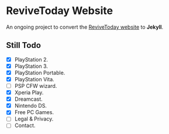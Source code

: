 # ReviveToday Website
An ongoing project to convert the [ReviveToday website](https://revive.today) to **Jekyll**.

## Still Todo

* [x] PlayStation 2.
* [x] PlayStation 3.
* [x] PlayStation Portable.
* [x] PlayStation Vita.
* [ ] PSP CFW wizard.
* [x] Xperia Play.
* [x] Dreamcast.
* [x] Nintendo DS.
* [x] Free PC Games.
* [ ] Legal & Privacy.
* [ ] Contact.
